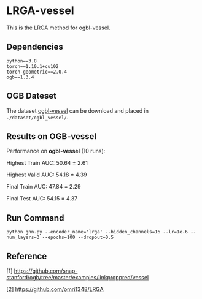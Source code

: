 # LRGA-vessel
This is the LRGA method for ogbl-vessel.


## Dependencies
```{bash}
python==3.8
torch==1.10.1+cu102
torch-geometric==2.0.4
ogb==1.3.4
```

## OGB Dateset
The dataset [ogbl-vessel](https://ogb.stanford.edu/docs/linkprop/#ogbl-vessel) can be download and placed in `./dataset/ogbl_vessel/`.


## Results on OGB-vessel
Performance on **ogbl-vessel** (10 runs):

Highest Train AUC: 50.64 ± 2.61

Highest Valid AUC: 54.18 ± 4.39

Final Train AUC: 47.84 ± 2.29

Final Test AUC: 54.15 ± 4.37


## Run Command
```{bash}
python gnn.py --encoder_name='lrga' --hidden_channels=16 --lr=1e-6 --num_layers=3 --epochs=100 --dropout=0.5
```


## Reference
[1] https://github.com/snap-stanford/ogb/tree/master/examples/linkproppred/vessel

[2] https://github.com/omri1348/LRGA
